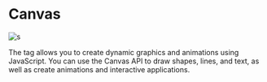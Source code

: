 # Canvas 

![s](https://github.com/PraveenNanda124/Technical-blogs/assets/116082827/05fce46c-abc1-421d-ba34-ee148a48dff8)


The <canvas> tag allows you to create dynamic graphics and animations using JavaScript. You can use the Canvas API to draw shapes, lines, and text, as well as create animations and interactive applications.



<canvas id="myCanvas"></canvas>



<script>

  const canvas = document.getElementById("myCanvas");

  const ctx = canvas.getContext("2d");



  // Draw a rectangle

  ctx.fillStyle = "red";

  ctx.fillRect(10, 10, 50, 50);



  // Draw a circle

  ctx.beginPath();

  ctx.arc(75, 75, 30, 0, 2 * Math.PI);

  ctx.fillStyle = "blue";

  ctx.fill();

</script>
